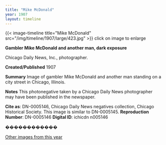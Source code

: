 ```yaml
---
title: "Mike McDonald"
year: 1907
layout: timeline
---
```


{{< image-timeline title="Mike McDonald" src="/img/timeline/1907/large/423.jpg" >}}
click on image to enlarge

__**Gambler Mike McDonald and another man, dark exposure**__

Chicago Daily News, Inc., photographer.

**Created/Published**
1907

**Summary**
Image of gambler Mike McDonald and another man standing on a city street in Chicago, Illinois.

**Notes**
This photonegative taken by a Chicago Daily News photographer may have been published in the newspaper.

__Cite as__: DN-0005146, Chicago Daily News negatives collection, Chicago Historical Society. This image is similar to DN-0005145.
__Reproduction Number__: DN-0005146
__Digital ID__: ichicdn n005146

������������ 

[Other images from this year](/historical/timeline/1907)